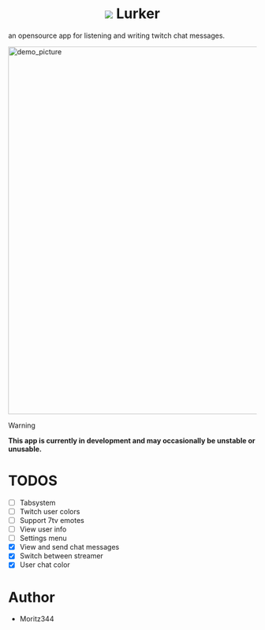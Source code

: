 <h1 align="center"> <img src="https://github.com/user-attachments/assets/807fe443-8e20-4c34-8cfd-28f79da34883"> Lurker </h1>

an opensource app for listening and writing twitch chat messages.

<img width="985" height="747" alt="demo_picture" src="https://github.com/user-attachments/assets/96ed09e0-365b-47e4-906a-174330c2d983" />


> [!WARNING]
> **This app is currently in development and may occasionally be unstable or unusable.**



# TODOS
- [ ] Tabsystem
- [ ] Twitch user colors
- [ ] Support 7tv emotes
- [ ] View user info
- [ ] Settings menu
- [x] View and send chat messages
- [x] Switch between streamer
- [x] User chat color

# Author
- Moritz344


